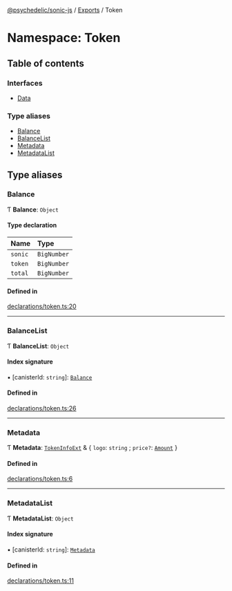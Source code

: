 [@psychedelic/sonic-js](../README.md) / [Exports](../modules.md) / Token

# Namespace: Token

## Table of contents

### Interfaces

- [Data](../interfaces/Token.Data.md)

### Type aliases

- [Balance](Token.md#balance)
- [BalanceList](Token.md#balancelist)
- [Metadata](Token.md#metadata)
- [MetadataList](Token.md#metadatalist)

## Type aliases

### Balance

Ƭ **Balance**: `Object`

#### Type declaration

| Name | Type |
| :------ | :------ |
| `sonic` | `BigNumber` |
| `token` | `BigNumber` |
| `total` | `BigNumber` |

#### Defined in

[declarations/token.ts:20](https://github.com/Psychedelic/sonic-js/blob/33e2dd1/src/declarations/token.ts#L20)

___

### BalanceList

Ƭ **BalanceList**: `Object`

#### Index signature

▪ [canisterId: `string`]: [`Balance`](Token.md#balance)

#### Defined in

[declarations/token.ts:26](https://github.com/Psychedelic/sonic-js/blob/33e2dd1/src/declarations/token.ts#L26)

___

### Metadata

Ƭ **Metadata**: [`TokenInfoExt`](../interfaces/SwapIDL.TokenInfoExt.md) & { `logo`: `string` ; `price?`: [`Amount`](Types.md#amount)  }

#### Defined in

[declarations/token.ts:6](https://github.com/Psychedelic/sonic-js/blob/33e2dd1/src/declarations/token.ts#L6)

___

### MetadataList

Ƭ **MetadataList**: `Object`

#### Index signature

▪ [canisterId: `string`]: [`Metadata`](Token.md#metadata)

#### Defined in

[declarations/token.ts:11](https://github.com/Psychedelic/sonic-js/blob/33e2dd1/src/declarations/token.ts#L11)

